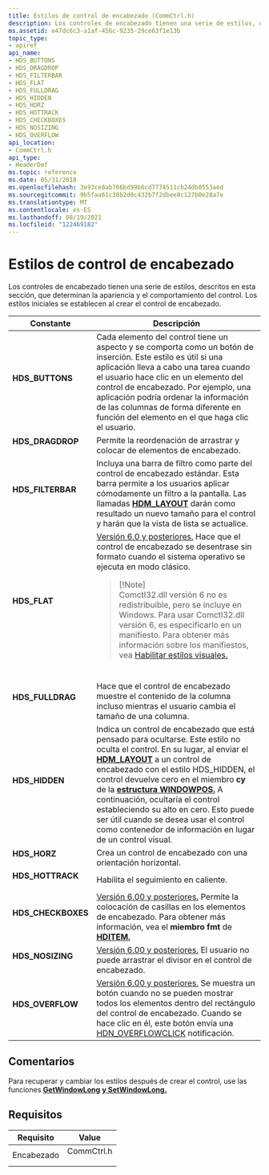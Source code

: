 ```yaml
---
title: Estilos de control de encabezado (CommCtrl.h)
description: Los controles de encabezado tienen una serie de estilos, descritos en esta sección, que determinan la apariencia y el comportamiento del control. Los estilos iniciales se establecen al crear el control de encabezado.
ms.assetid: e47dc6c3-a1af-456c-9235-29ce63f1e13b
topic_type:
- apiref
api_name:
- HDS_BUTTONS
- HDS_DRAGDROP
- HDS_FILTERBAR
- HDS_FLAT
- HDS_FULLDRAG
- HDS_HIDDEN
- HDS_HORZ
- HDS_HOTTRACK
- HDS_CHECKBOXES
- HDS_NOSIZING
- HDS_OVERFLOW
api_location:
- CommCtrl.h
api_type:
- HeaderDef
ms.topic: reference
ms.date: 05/31/2018
ms.openlocfilehash: 3e93ce8ab766bd99b6cd7774511cb24db0553aed
ms.sourcegitcommit: 9b5faa61c38b2d0c432b7f2dbee8c127b0e28a7e
ms.translationtype: MT
ms.contentlocale: es-ES
ms.lasthandoff: 08/19/2021
ms.locfileid: "122469182"
---
```

# <a name="header-control-styles"></a>Estilos de control de encabezado

Los controles de encabezado tienen una serie de estilos, descritos en esta sección, que determinan la apariencia y el comportamiento del control. Los estilos iniciales se establecen al crear el control de encabezado.




| Constante | Descripción | 
|----------|-------------|
| <span id="HDS_BUTTONS"></span><span id="hds_buttons"></span><dl><dt><strong>HDS_BUTTONS</strong></dt></dl> | Cada elemento del control tiene un aspecto y se comporta como un botón de inserción. Este estilo es útil si una aplicación lleva a cabo una tarea cuando el usuario hace clic en un elemento del control de encabezado. Por ejemplo, una aplicación podría ordenar la información de las columnas de forma diferente en función del elemento en el que haga clic el usuario. <br /> | 
| <span id="HDS_DRAGDROP"></span><span id="hds_dragdrop"></span><dl><dt><strong>HDS_DRAGDROP</strong></dt></dl> | Permite la reordenación de arrastrar y colocar de elementos de encabezado. <br /> | 
| <span id="HDS_FILTERBAR"></span><span id="hds_filterbar"></span><dl><dt><strong>HDS_FILTERBAR</strong></dt></dl> | Incluya una barra de filtro como parte del control de encabezado estándar. Esta barra permite a los usuarios aplicar cómodamente un filtro a la pantalla. Las llamadas <a href="hdm-layout.md"><strong>HDM_LAYOUT</strong></a> darán como resultado un nuevo tamaño para el control y harán que la vista de lista se actualice. <br /> | 
| <span id="HDS_FLAT"></span><span id="hds_flat"></span><dl><dt><strong>HDS_FLAT</strong></dt></dl> | <a href="common-control-versions.md">Versión 6.0 y posteriores.</a> Hace que el control de encabezado se desentrase sin formato cuando el sistema operativo se ejecuta en modo clásico. <br /><blockquote>[!Note]<br />Comctl32.dll versión 6 no es redistribuible, pero se incluye en Windows. Para usar Comctl32.dll versión 6, es especificarlo en un manifiesto. Para obtener más información sobre los manifiestos, vea <a href="cookbook-overview.md">Habilitar estilos visuales.</a></blockquote><br /> | 
| <span id="HDS_FULLDRAG"></span><span id="hds_fulldrag"></span><dl><dt><strong>HDS_FULLDRAG</strong></dt></dl> | Hace que el control de encabezado muestre el contenido de la columna incluso mientras el usuario cambia el tamaño de una columna. <br /> | 
| <span id="HDS_HIDDEN"></span><span id="hds_hidden"></span><dl><dt><strong>HDS_HIDDEN</strong></dt></dl> | Indica un control de encabezado que está pensado para ocultarse. Este estilo no oculta el control. En su lugar, al enviar el <a href="hdm-layout.md"><strong>HDM_LAYOUT</strong></a> a un control de encabezado con el estilo HDS_HIDDEN, el control devuelve cero en el miembro <strong>cy</strong> de la <a href="/windows/win32/api/winuser/ns-winuser-windowpos"><strong>estructura WINDOWPOS.</strong></a> A continuación, ocultaría el control estableciendo su alto en cero. Esto puede ser útil cuando se desea usar el control como contenedor de información en lugar de un control visual. <br /> | 
| <span id="HDS_HORZ"></span><span id="hds_horz"></span><dl><dt><strong>HDS_HORZ</strong></dt></dl> | Crea un control de encabezado con una orientación horizontal. <br /> | 
| <span id="HDS_HOTTRACK"></span><span id="hds_hottrack"></span><dl><dt><strong>HDS_HOTTRACK</strong></dt></dl> | Habilita el seguimiento en caliente. <br /> | 
| <span id="HDS_CHECKBOXES"></span><span id="hds_checkboxes"></span><dl><dt><strong>HDS_CHECKBOXES</strong></dt></dl> | <a href="common-control-versions.md">Versión 6.00 y posteriores.</a> Permite la colocación de casillas en los elementos de encabezado. Para obtener más información, vea el <strong>miembro fmt</strong> de <a href="/windows/win32/api/commctrl/ns-commctrl-hditema"><strong>HDITEM.</strong></a><br /> | 
| <span id="HDS_NOSIZING"></span><span id="hds_nosizing"></span><dl><dt><strong>HDS_NOSIZING</strong></dt></dl> | <a href="common-control-versions.md">Versión 6.00 y posteriores.</a> El usuario no puede arrastrar el divisor en el control de encabezado.<br /> | 
| <span id="HDS_OVERFLOW"></span><span id="hds_overflow"></span><dl><dt><strong>HDS_OVERFLOW</strong></dt></dl> | <a href="common-control-versions.md">Versión 6.00 y posteriores.</a> Se muestra un botón cuando no se pueden mostrar todos los elementos dentro del rectángulo del control de encabezado. Cuando se hace clic en él, este botón envía una <a href="hdn-overflowclick.md">HDN_OVERFLOWCLICK</a> notificación.<br /> | 




## <a name="remarks"></a>Comentarios

Para recuperar y cambiar los estilos después de crear el control, use las funciones [**GetWindowLong**](/windows/desktop/api/winuser/nf-winuser-getwindowlonga) [**y SetWindowLong.**](/windows/desktop/api/winuser/nf-winuser-setwindowlonga)

## <a name="requirements"></a>Requisitos



| Requisito | Value |
|-------------------|---------------------------------------------------------------------------------------|
| Encabezado<br/> | <dl> <dt>CommCtrl.h</dt> </dl> |



